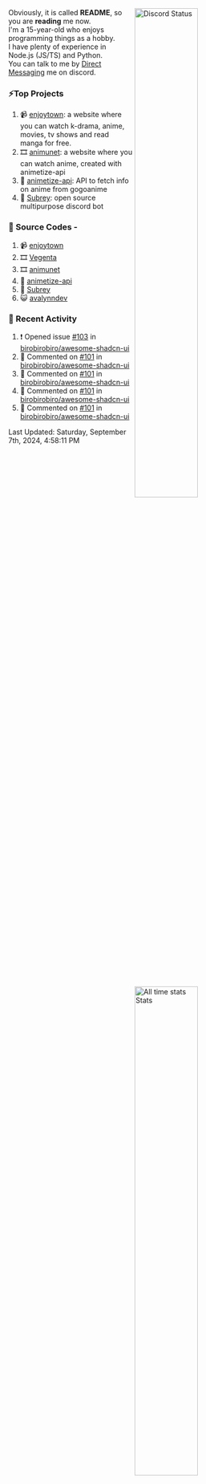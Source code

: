 <a href="https://discord.com/users/735059235141845003" target="_blank">
	<img width="50%" align="right" alt="Discord Status" src="https://lanyard.cnrad.dev/api/735059235141845003?bg=1f1f1f&borderRadius=5px">
</a>
<a href="https://wakatime.com/@Avalynn" target="_blank">
	<img width="50%" align="right" alt="All time stats Stats" src="https://github-readme-stats-one-liard-37.vercel.app/api/wakatime?username=avalynn&border_radius=5px&theme=dark&bg_color=1f1f1f&border_color=1f1f1f&icon_color=58a6ff&show_icons=true&disable_animations=true&custom_title=All%20Time%20Stats&v=2\&layout=compact">
</a>

<div align="left">
Obviously, it is called <b>README</b>, so you are <b>reading</b> me now.<br> 
I'm a 15-year-old who enjoys programming things as a hobby. <br>
I have plenty of experience in Node.js (JS/TS) and Python.<br>
You can talk to me by <a href="https://discord.com/users/735059235141845003">Direct Messaging</a> me on discord.<br>
</div>

### ⚡Top Projects
1. 📹 [enjoytown](https://enjoytown.netlify.app/): a website where you can watch k-drama, anime, movies, tv shows and read manga for free.
2. 🎞️ [animunet](https://animunet.vercel.app): a website where you can watch anime, created with animetize-api
3. 🎉 [animetize-api](https://animetize-api.vercel.app): API to fetch info on anime from gogoanime 
2. 🤖 [Subrey](https://github.com/InfiniteDevs/Subrey): open source multipurpose discord bot

### 📄 Source Codes -
1. 📹 [enjoytown](https://github.com/avalynndev/enjoytown) 
2. 🎞️ [Vegenta](https://github.com/InfiniteDevs/vegenta)
3. 🎞️ [animunet](https://github.com/InfiniteDevs/animunet)
4. 🎉 [animetize-api](https://github.com/avalynndev/animetize-api)
5. 🤖 [Subrey](https://github.com/InfiniteDevs/Subrey)
6. 😺 [avalynndev](https://github.com/avalynndev/avalynn-web)

### 📄 Recent Activity

<!--RECENT_ACTIVITY:start-->
1. ❗️ Opened issue [#103](https://github.com/birobirobiro/awesome-shadcn-ui/issues/103) in [birobirobiro/awesome-shadcn-ui](https://github.com/birobirobiro/awesome-shadcn-ui)<br>
2. 💬 Commented on [#101](https://github.com/birobirobiro/awesome-shadcn-ui/pull/101#issuecomment-2335128301) in [birobirobiro/awesome-shadcn-ui](https://github.com/birobirobiro/awesome-shadcn-ui)<br>
3. 💬 Commented on [#101](https://github.com/birobirobiro/awesome-shadcn-ui/pull/101#issuecomment-2335128214) in [birobirobiro/awesome-shadcn-ui](https://github.com/birobirobiro/awesome-shadcn-ui)<br>
4. 💬 Commented on [#101](https://github.com/birobirobiro/awesome-shadcn-ui/pull/101#issuecomment-2335120577) in [birobirobiro/awesome-shadcn-ui](https://github.com/birobirobiro/awesome-shadcn-ui)<br>
5. 💬 Commented on [#101](https://github.com/birobirobiro/awesome-shadcn-ui/pull/101#issuecomment-2335120202) in [birobirobiro/awesome-shadcn-ui](https://github.com/birobirobiro/awesome-shadcn-ui)<br>
<!--RECENT_ACTIVITY:end-->

<!--RECENT_ACTIVITY:last_update-->
Last Updated: Saturday, September 7th, 2024, 4:58:11 PM
<!--RECENT_ACTIVITY:last_update_end-->

